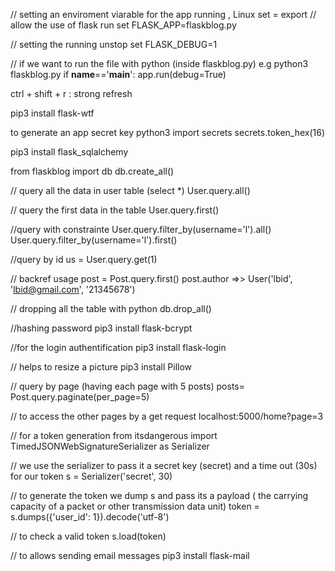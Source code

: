 // setting an enviroment viarable for the app running , Linux set = export
// allow the use of flask run 
set FLASK_APP=flaskblog.py

// setting the running unstop
set FLASK_DEBUG=1

// if we want to run the file with python (inside flaskblog.py) e.g python3 flaskblog.py
if __name__=='__main__':
    app.run(debug=True)

ctrl + shift + r : strong refresh

pip3 install flask-wtf

to generate an app secret key
python3
import secrets
secrets.token_hex(16)


pip3 install flask_sqlalchemy

from flaskblog import db
db.create_all()

// query all the data in user table (select *)
User.query.all()

// query the first data in the table
User.query.first()

//query with constrainte
User.query.filter_by(username='l').all()
User.query.filter_by(username='l').first()

//query by id
us = User.query.get(1)

// backref usage
post = Post.query.first()
post.author =>> User('lbid', 'lbid@gmail.com', '21345678')

// dropping all the table with python
db.drop_all()


//hashing password
pip3 install flask-bcrypt


//for the login authentification
pip3 install flask-login

// helps to resize a picture
pip3 install Pillow

// query by page (having each page with 5 posts)
posts= Post.query.paginate(per_page=5)

// to access the other pages by a get request
localhost:5000/home?page=3


// for a token generation
from itsdangerous import TimedJSONWebSignatureSerializer as Serializer

// we use the serializer to pass it a secret key (secret) and a time out (30s) for our token
s = Serializer('secret', 30)


// to generate the token we dump s and pass its a payload ( the carrying capacity of a packet or other transmission data unit)
token = s.dumps({'user_id': 1}).decode('utf-8')

// to check a valid token
s.load(token)

// to allows sending email messages
pip3 install flask-mail
